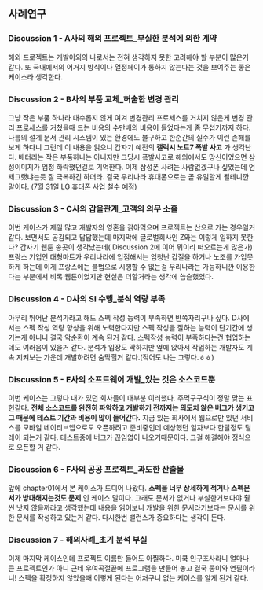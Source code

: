 ## 사례연구


### Discussion 1 - A사의 해외 프로젝트_부실한 분석에 의한 계약

해외 프로젝트는 개발이외의 나로서는 전혀 생각하지 못한 고려해야 할 부분이 많은거 같다. 
또 국내에서의 어거지 방식이나 열정페이가 통하지 않는다는 것을 보여주는 좋은 케이스라 생각한다.


### Discussion 2 - B사의 부품 교체_허술한 변경 관리

그냥 작은 부품 하나라 대수롭지 않게 여겨 변경관리 프로세스를 거치지 않은게 변경 관리 프로세스를 거쳤을때 드는 비용의 수만배의 비용이 들었다는게
좀 무섭기까지 하다. 나름의 설계 문서 관리 시스템이 있는 환경에도 불구하고 한순간의 실수가 이런 손해를 보게 하다니
그런데 이 내용을 읽으니 갑자기 예전의 **갤럭시 노트7 폭발 사고** 가 생각난다.
배터리는 작은 부품하나는 아니지만 그당시 폭발사고로 해외에서도 망신이었으면 삼성이미지가 엄청 하락했던걸로 기억한다.
이제 삼성폰 사려는 사람없겠구나 싶었는데 언제그랬냐는듯 잘 극복하긴 하더라. 
결국 우리나라 휴대폰으로는 곧 유일할게 될테니깐 말이다. (7월 31일 LG 휴대폰 사업 철수 예정)


### Discussion 3 - C사의 갑을관계_고객의 의무 소홀

이번 케이스가 제일 많고 개발자의 영혼을 갉아먹으며 프로젝트는 산으로 가는 경우일거 같다.
보면서도 공감되고 답답했는데 마지막에 글로벌회사인 Z와는 이렇게 일하지 못한다?
갑자기 웹툰 송곳이 생각났는데( Discussion 2에 이어 뭐이리 떠오르는게 많은가) 프랑스 기업인 대형마트가 우리나라에 입점해서는 엄청난 갑질을 하거나 노조를 가입못하게 하는데 이게 프랑스에는 불법으로 시행할 수 없는걸  우리나라는 가능하니깐 이용한다는 부분에서 
비록 웹툰이었지만 현실은 더할거라는 생각에 씁슬했었다.


### Discussion 4 - D사의 SI 수행_분석 역량 부족

아무리 뛰어난 분석가라고 해도 스펙 작성 능력이 부족하면 반쪽자리구나 싶다. 
D사에서는 스펙 작성 역량 향상을 위해 노력한다지만 스펙 작성을 잘하는 능력이 단기간에 생기는게 아니니 결국 악순환이 계속 된거 같다.
스펙작성 능력이 부족하다는건 협업하는데도 여러움이 있을거 같다.
분석가 입장도 딱하지만 옆에 앉아서 작업하는 개발자도 계속 지켜보는 가운데 개발하려면 숨막힐거 같다.(적어도 나는 그렇다.ㅎㅎ)

### Discussion 5 - E사의 소프트웨어 개발_있는 것은 소스코드뿐

이번 케이스는 그렇다 내가 있던 회사들이 대부분 이러했다. 
주먹구구식이 정말 맞는 표현같다. **전체 소스코드를 완전히 파악하고 개발하기 전까지는 의도치 않은 버그가 생기고 그 때문에 테스트 기간과 비용이 많이 들어간다.** 지금 있는 회사에서 웹으로만 있던 서비스를 모바일 네이티브앱으로도 오픈하려고 준비중인데 예상했던 일자보다 한달정도 딜레이 되는거 같다. 테스트중에 버그가 끊임없이 나오기때문이다.  그걸 해결해야 정식으로 오픈할 거 같다. 

### Discussion 6 - F사의 공공 프로젝트_과도한 산출물

앞에 chapter01에서 본 케이스가 드디어 나왔다. 
**스펙을 너무 상세하게 적거나 스펙문서가 방대해지는것도 문제** 인 케이스 말이다.
그래도 문서가 없거나 부실한거보다야 훨씬 낫지 않을까라고 생각했는데 내용을 읽어보니 개발을 위한 문서라기보다는 문서를 위한 문서를 작성하고 있는거 같다. 다시한번 밸런스가 중요하다는 생각이 든다.


### Discussion 7 - 해외사례_초기 분석 부실

이제 마지막 케이스인데 프로젝트 이름만 들어도 아찔하다. 미쿡 인구조사라니 얼마나 큰 프로젝트인가
아니 근데 우여곡절끝에 프로그램을 만들어 놓고 결국 종이와 연필이라니!
스펙을 확정하지 않았을때 이렇게 된다는 어처구니 없는  케이스를 알게 된거 같다.




